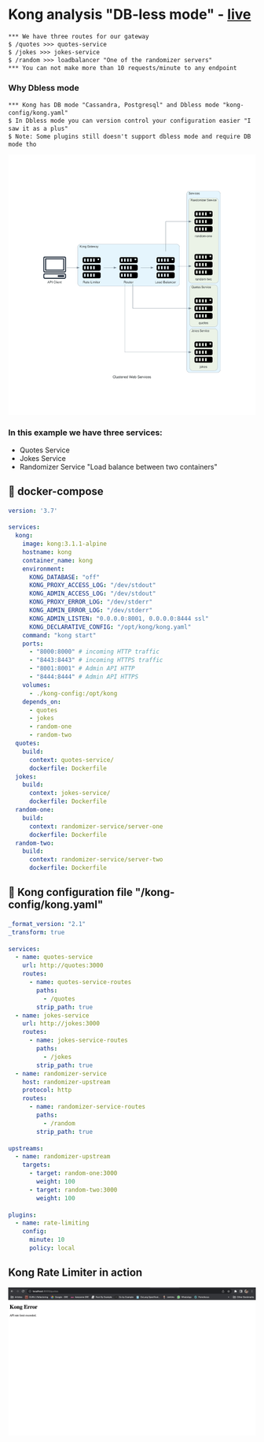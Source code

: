 # Kong analysis "DB-less mode" - [live](http://registry.sreboy.com/)

```Console
*** We have three routes for our gateway
$ /quotes >>> quotes-service
$ /jokes >>> jokes-service
$ /random >>> loadbalancer "One of the randomizer servers"
*** You can not make more than 10 requests/minute to any endpoint
```

### Why Dbless mode
```Console
*** Kong has DB mode "Cassandra, Postgresql" and Dbless mode "kong-config/kong.yaml"
$ In Dbless mode you can version control your configuration easier "I saw it as a plus"
$ Note: Some plugins still doesn't support dbless mode and require DB mode tho
```

![architecture](https://github.com/ZiadMansourM/OS-APIM/blob/main/kong/diagrams/final.png)

### In this example we have three services:
  - Quotes Service
  - Jokes Service
  - Randomizer Service "Load balance between two containers"


## 🐳 docker-compose

```yaml
version: '3.7'

services:
  kong:
    image: kong:3.1.1-alpine
    hostname: kong
    container_name: kong
    environment:
      KONG_DATABASE: "off"
      KONG_PROXY_ACCESS_LOG: "/dev/stdout"
      KONG_ADMIN_ACCESS_LOG: "/dev/stdout"
      KONG_PROXY_ERROR_LOG: "/dev/stderr"
      KONG_ADMIN_ERROR_LOG: "/dev/stderr"
      KONG_ADMIN_LISTEN: "0.0.0.0:8001, 0.0.0.0:8444 ssl"
      KONG_DECLARATIVE_CONFIG: "/opt/kong/kong.yaml"
    command: "kong start"
    ports:
      - "8000:8000" # incoming HTTP traffic
      - "8443:8443" # incoming HTTPS traffic
      - "8001:8001" # Admin API HTTP
      - "8444:8444" # Admin API HTTPS
    volumes:
      - ./kong-config:/opt/kong
    depends_on:
      - quotes
      - jokes 
      - random-one
      - random-two
  quotes:
    build:
      context: quotes-service/
      dockerfile: Dockerfile
  jokes:
    build:
      context: jokes-service/
      dockerfile: Dockerfile
  random-one:
    build:
      context: randomizer-service/server-one
      dockerfile: Dockerfile
  random-two:
    build:
      context: randomizer-service/server-two
      dockerfile: Dockerfile
```

## 🦍 Kong configuration file "/kong-config/kong.yaml"

```yaml
_format_version: "2.1"
_transform: true

services:
  - name: quotes-service
    url: http://quotes:3000
    routes:
      - name: quotes-service-routes
        paths:
          - /quotes
        strip_path: true
  - name: jokes-service
    url: http://jokes:3000
    routes:
      - name: jokes-service-routes
        paths:
          - /jokes
        strip_path: true
  - name: randomizer-service
    host: randomizer-upstream
    protocol: http
    routes:
      - name: randomizer-service-routes
        paths:
          - /random
        strip_path: true

upstreams:
  - name: randomizer-upstream
    targets:
      - target: random-one:3000
        weight: 100
      - target: random-two:3000
        weight: 100

plugins:
  - name: rate-limiting
    config:
      minute: 10
      policy: local
```


## Kong Rate Limiter in action

![rate-limiter](https://github.com/ZiadMansourM/OS-APIM/blob/main/kong/pics/kong-rate-limit.png)
